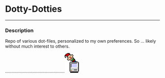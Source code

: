 
# Dotty-Dotties

***

### Description

Repo of various dot-files, personalized to my own preferences. So ... likely without much interest to others.

................................................![ ](./meta/resEdit.png)
